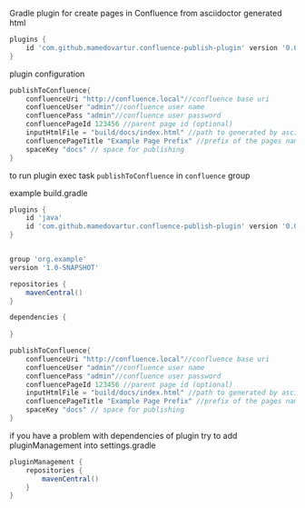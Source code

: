 Gradle plugin for create pages in Confluence from asciidoctor generated html
```groovy
plugins {
    id 'com.github.mamedovartur.confluence-publish-plugin' version '0.0.2'
}
```
plugin configuration

```groovy
publishToConfluence{
    confluenceUri "http://confluence.local"//confluence base uri
    confluenceUser "admin"//confluence user name
    confluencePass "admin"//confluence user password
    confluencePageId 123456 //parent page id (optional)
    inputHtmlFile = "build/docs/index.html" //path to generated by asciidoctor html
    confluencePageTitle "Example Page Prefix" //prefix of the pages names
    spaceKey "docs" // space for publishing
}
```

to run plugin exec task
`publishToConfluence` in `confluence` group


example build.gradle
```groovy
plugins {
    id 'java'
    id 'com.github.mamedovartur.confluence-publish-plugin' version '0.0.2'
}


group 'org.example'
version '1.0-SNAPSHOT'

repositories {
    mavenCentral()
}

dependencies {
    
}

publishToConfluence{
    confluenceUri "http://confluence.local"//confluence base uri
    confluenceUser "admin"//confluence user name
    confluencePass "admin"//confluence user password
    confluencePageId 123456 //parent page id (optional)
    inputHtmlFile = "build/docs/index.html" //path to generated by asciidoctor html
    confluencePageTitle "Example Page Prefix" //prefix of the pages names
    spaceKey "docs" // space for publishing
}
```


if you have a problem with dependencies of plugin try to add pluginManagement into settings.gradle
```groovy
pluginManagement {
    repositories {
        mavenCentral()
    }
}
```